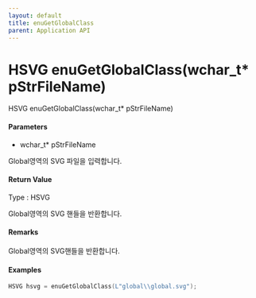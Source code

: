 ```yaml
---
layout: default
title: enuGetGlobalClass
parent: Application API
---
```

# HSVG enuGetGlobalClass\(wchar\_t\* pStrFileName\)

HSVG enuGetGlobalClass\(wchar\_t\* pStrFileName\)

#### Parameters

* wchar\_t\* pStrFileName

Global영역의 SVG 파일을 입력합니다.

#### Return Value

Type : HSVG

Global영역의 SVG 핸들을 반환합니다.

#### Remarks

Global영역의 SVG핸들을 반환합니다.

#### Examples

```cpp
HSVG hsvg = enuGetGlobalClass(L"global\\global.svg");
```



